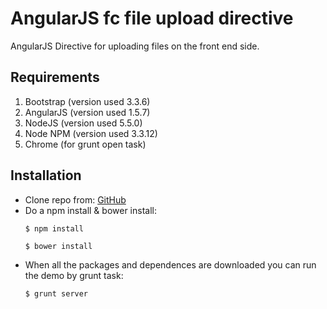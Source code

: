 # AngularJS fc file upload directive
AngularJS Directive for uploading files on the front end side.

## Requirements
1. Bootstrap (version used 3.3.6)
2. AngularJS (version used 1.5.7)
3. NodeJS (version used 5.5.0)
4. Node NPM (version used 3.3.12)
5. Chrome (for grunt open task)

## Installation
- Clone repo from: [GitHub](https://github.com/TwisterMW/angular-fc-fileuploader.git)
- Do a npm install & bower install:
	```
	$ npm install
	
	$ bower install
	```
- When all the packages and dependences are downloaded you can run the demo by grunt task:
	```
	$ grunt server
	```